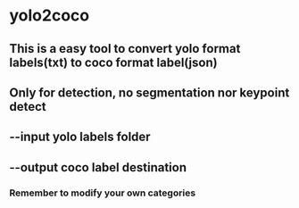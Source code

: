 # yolo2coco

## This is a easy tool to convert yolo format labels(txt) to coco format label(json)   
## Only for detection,  no segmentation nor keypoint detect


## --input   yolo labels folder
## --output  coco label destination

### Remember to modify your own categories
